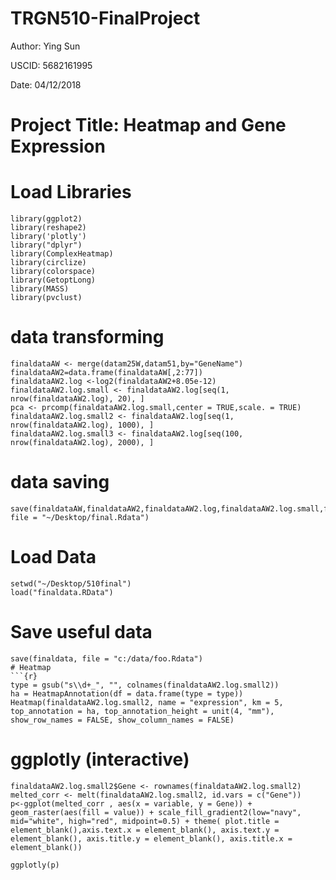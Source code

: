 # TRGN510-FinalProject
  Author: Ying Sun
  
  USCID: 5682161995
  
  Date: 04/12/2018
  
# Project Title: Heatmap and Gene Expression
# Load Libraries 
```{r}
library(ggplot2)
library(reshape2)
library('plotly')
library("dplyr")
library(ComplexHeatmap)
library(circlize)
library(colorspace)
library(GetoptLong)
library(MASS)
library(pvclust)
```

# data transforming 
```{r}
finaldataAW <- merge(datam25W,datam51,by="GeneName")
finaldataAW2=data.frame(finaldataAW[,2:77])
finaldataAW2.log <-log2(finaldataAW2+8.05e-12)
finaldataAW2.log.small <- finaldataAW2.log[seq(1, nrow(finaldataAW2.log), 20), ]
pca <- prcomp(finaldataAW2.log.small,center = TRUE,scale. = TRUE)
finaldataAW2.log.small2 <- finaldataAW2.log[seq(1, nrow(finaldataAW2.log), 1000), ]
finaldataAW2.log.small3 <- finaldataAW2.log[seq(100, nrow(finaldataAW2.log), 2000), ]
```

# data saving
```{r}
save(finaldataAW,finaldataAW2,finaldataAW2.log,finaldataAW2.log.small,finaldataAW2.log.small2,finaldataAW2.log.small3,pca, file = "~/Desktop/final.Rdata")
```

# Load Data
```{r}
setwd("~/Desktop/510final")
load("finaldata.RData")
```

# Save useful data
```{r}
save(finaldata, file = "c:/data/foo.Rdata")
# Heatmap
```{r}
type = gsub("s\\d+_", "", colnames(finaldataAW2.log.small2))
ha = HeatmapAnnotation(df = data.frame(type = type))
Heatmap(finaldataAW2.log.small2, name = "expression", km = 5, top_annotation = ha, top_annotation_height = unit(4, "mm"), show_row_names = FALSE, show_column_names = FALSE)
```
# ggplotly (interactive)
```{r}
finaldataAW2.log.small2$Gene <- rownames(finaldataAW2.log.small2)
melted_corr <- melt(finaldataAW2.log.small2, id.vars = c("Gene"))
p<-ggplot(melted_corr , aes(x = variable, y = Gene)) + geom_raster(aes(fill = value)) + scale_fill_gradient2(low="navy", mid="white", high="red", midpoint=0.5) + theme( plot.title = element_blank(),axis.text.x = element_blank(), axis.text.y = element_blank(), axis.title.y = element_blank(), axis.title.x = element_blank())

ggplotly(p)
```
